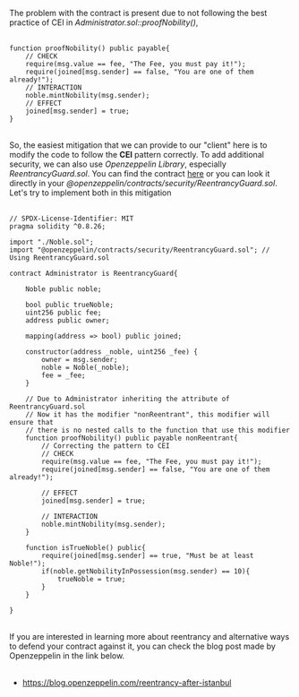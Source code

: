 The problem with the contract is present due to not following the best practice of CEI in *Administrator.sol::proofNobility()*, &nbsp;  
&nbsp;  

```solidity
function proofNobility() public payable{
    // CHECK
    require(msg.value == fee, "The Fee, you must pay it!");
    require(joined[msg.sender] == false, "You are one of them already!");
    // INTERACTION
    noble.mintNobility(msg.sender);
    // EFFECT
    joined[msg.sender] = true;
}
```
&nbsp;  
So, the easiest mitigation that we can provide to our "client" here is to modify the code to follow the **CEI** pattern correctly. To add additional security, we can also use *Openzeppelin Library*, especially *ReentrancyGuard.sol*. You can find the contract [here](https://github.com/OpenZeppelin/openzeppelin-contracts/blob/master/contracts/utils/ReentrancyGuard.sol) or you can look it directly in your *@openzeppelin/contracts/security/ReentrancyGuard.sol*. Let's try to implement both in this mitigation &nbsp;  
&nbsp;  

```solidity
// SPDX-License-Identifier: MIT
pragma solidity ^0.8.26;

import "./Noble.sol";
import "@openzeppelin/contracts/security/ReentrancyGuard.sol"; // Using ReentrancyGuard.sol

contract Administrator is ReentrancyGuard{

    Noble public noble;

    bool public trueNoble;
    uint256 public fee;
    address public owner;

    mapping(address => bool) public joined;

    constructor(address _noble, uint256 _fee) {
        owner = msg.sender;
        noble = Noble(_noble);
        fee = _fee;
    }

    // Due to Administrator inheriting the attribute of ReentrancyGuard.sol
    // Now it has the modifier "nonReentrant", this modifier will ensure that
    // there is no nested calls to the function that use this modifier
    function proofNobility() public payable nonReentrant{
        // Correcting the pattern to CEI
        // CHECK
        require(msg.value == fee, "The Fee, you must pay it!");
        require(joined[msg.sender] == false, "You are one of them already!");
        
        // EFFECT
        joined[msg.sender] = true; 
        
        // INTERACTION
        noble.mintNobility(msg.sender);
    }

    function isTrueNoble() public{
        require(joined[msg.sender] == true, "Must be at least Noble!");
        if(noble.getNobilityInPossession(msg.sender) == 10){
            trueNoble = true;
        }
    }

}
```
&nbsp;  
If you are interested in learning more about reentrancy and alternative ways to defend your contract against it, you can check the blog post made by Openzeppelin in the link below. &nbsp;  
&nbsp;  

- https://blog.openzeppelin.com/reentrancy-after-istanbul
